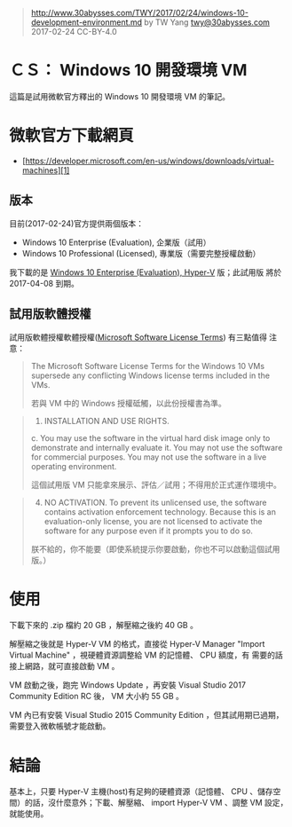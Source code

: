 ﻿> http://www.30abysses.com/TWY/2017/02/24/windows-10-development-environment.md
> by TW Yang <twy@30abysses.com> 2017-02-24 CC-BY-4.0

# ＣＳ： Windows 10 開發環境 VM

這篇是試用微軟官方釋出的 Windows 10 開發環境 VM 的筆記。



# 微軟官方下載網頁

* [https://developer.microsoft.com/en-us/windows/downloads/virtual-machines][1]

[1]: https://developer.microsoft.com/en-us/windows/downloads/virtual-machines


##  版本

目前(2017-02-24)官方提供兩個版本：

* Windows 10 Enterprise (Evaluation), 企業版（試用）
* Windows 10 Professional (Licensed), 專業版（需要完整授權啟動）

我下載的是 [Windows 10 Enterprise (Evaluation), Hyper-V][2] 版；此試用版
將於 2017-04-08 到期。

[2]: https://aka.ms/windev_VM_hyperv


##  試用版軟體授權

試用版軟體授權軟體授權([Microsoft Software License Terms][3]) 有三點值得
注意：

[3]: https://aka.ms/windowsdevelopervirtualmachineeula

> The Microsoft Software License Terms for the Windows 10 VMs supersede
> any conflicting Windows license terms included in the VMs.
>
> 若與 VM 中的 Windows  授權砥觸，以此份授權書為準。

> 1. INSTALLATION AND USE RIGHTS.
>
> c. You may use the software in the virtual hard disk image only to
> demonstrate and internally evaluate it. You may not use the software
> for commercial purposes. You may not use the software in a live
> operating environment.
>
> 這個試用版 VM 只能拿來展示、評估／試用；不得用於正式運作環境中。

> 4. NO ACTIVATION. To prevent its unlicensed use, the software contains
> activation enforcement technology. Because this is an evaluation-only
> license, you are not licensed to activate the software for any purpose
> even if it prompts you to do so. 
>
> 朕不給的，你不能要（即使系統提示你要啟動，你也不可以啟動這個試用版。）



# 使用

下載下來的 .zip 檔約 20 GB  ，解壓縮之後約 40 GB  。

解壓縮之後就是 Hyper-V VM 的格式，直接從 Hyper-V Manager
"Import Virtual Machine"  ，視硬體資源調整給 VM 的記憶體、 CPU  額度，有
需要的話接上網路，就可直接啟動 VM 。

VM  啟動之後，跑完 Windows Update ，再安裝
Visual Studio 2017 Community Edition RC 後， VM 大小約 55 GB  。

VM  內已有安裝 Visual Studio 2015 Community Edition ，但其試用期已過期，
需要登入微軟帳號才能啟動。



# 結論

基本上，只要 Hyper-V  主機(host)有足夠的硬體資源（記憶體、 CPU  、儲存空
間）的話，沒什麼意外；下載、解壓縮、 import Hyper-V VM  、調整 VM 設定，
就能使用。
